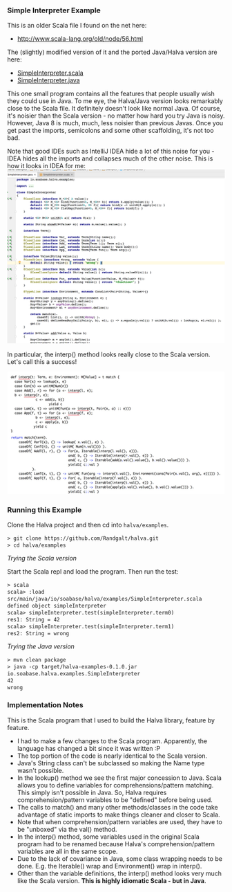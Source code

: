 ### Simple Interpreter Example

This is an older Scala file I found on the net here: 
  
*  http://www.scala-lang.org/old/node/56.html

The (slightly) modified version of it and the ported Java/Halva version are here:

* [SimpleInterpreter.scala](src/main/java/io/soabase/halva/examples/SimpleInterpreter.scala)
* [SimpleInterpreter.java](src/main/java/io/soabase/halva/examples/SimpleInterpreter.java)

This one small program contains all the features that people usually wish they could use in Java. To me eye, the Halva/Java version 
looks remarkably close to the Scala file. It definitely doesn't look like normal Java. Of course, it's noisier than 
the Scala version - no matter how hard you try Java is noisy. However, Java 8 is much, much, less noisier than 
previous Javas. Once you get past the imports, semicolons and some other scaffolding, it's not too bad. 

Note that good IDEs such as IntelliJ IDEA hide a lot of this noise for you - IDEA hides all the imports and 
collapses much of the other noise. This is how it looks in IDEA for me: ![IDEA View](src/main/java/io/soabase/halva/examples/IntelliJ.png?raw=true)

In particular, the interp() method looks really close to the Scala version. Let's call this a success!

![Comparison](src/main/java/io/soabase/halva/examples/compare.jpg?raw=true)

### Running this Example

Clone the Halva project and then cd into `halva/examples`.

```
> git clone https://github.com/Randgalt/halva.git
> cd halva/examples
```

_Trying the Scala version_

Start the Scala repl and load the program. Then run the test:

```
> scala
scala> :load src/main/java/io/soabase/halva/examples/SimpleInterpreter.scala
defined object simpleInterpreter
scala> simpleInterpreter.test(simpleInterpreter.term0)
res1: String = 42
scala> simpleInterpreter.test(simpleInterpreter.term1)
res2: String = wrong
```

_Trying the Java version_

```
> mvn clean package
> java -cp target/halva-examples-0.1.0.jar io.soabase.halva.examples.SimpleInterpreter
42
wrong
```

### Implementation Notes

This is the Scala program that I used to build the Halva library, feature by feature. 

* I had to make a few changes to the Scala program. Apparently, the language has changed a bit since it was written :P
* The top portion of the code is nearly identical to the Scala version. 
* Java's String class can't be subclassed so making the Name type wasn't possible.
* In the lookup() method we see the first major concession to Java. Scala allows you to define variables for 
comprehensions/pattern matching. This simply isn't possible in Java. So, Halva requires comprehension/pattern 
variables to be "defined" before being used. 
* The calls to match() and many other methods/classes in the code take advantage of static imports to make things cleaner and closer to Scala. 
* Note that when comprehension/pattern variables are used, they have to be "unboxed" via the val() method.
* In the interp() method, some variables used in the original Scala program had to be renamed because Halva's comprehension/pattern variables are all in the same scope.
* Due to the lack of covariance in Java, some class wrapping needs to be done. E.g. the Iterable() wrap and Environment() wrap in interp().
* Other than the variable definitions, the interp() method looks very much like the Scala version. **This is highly idiomatic Scala - but in Java**.
